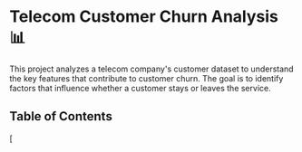 # Telecom Customer Churn Analysis 📊

This project analyzes a telecom company's customer dataset to understand the key features that contribute to customer churn. The goal is to identify factors that influence whether a customer stays or leaves the service.

## Table of Contents
[
